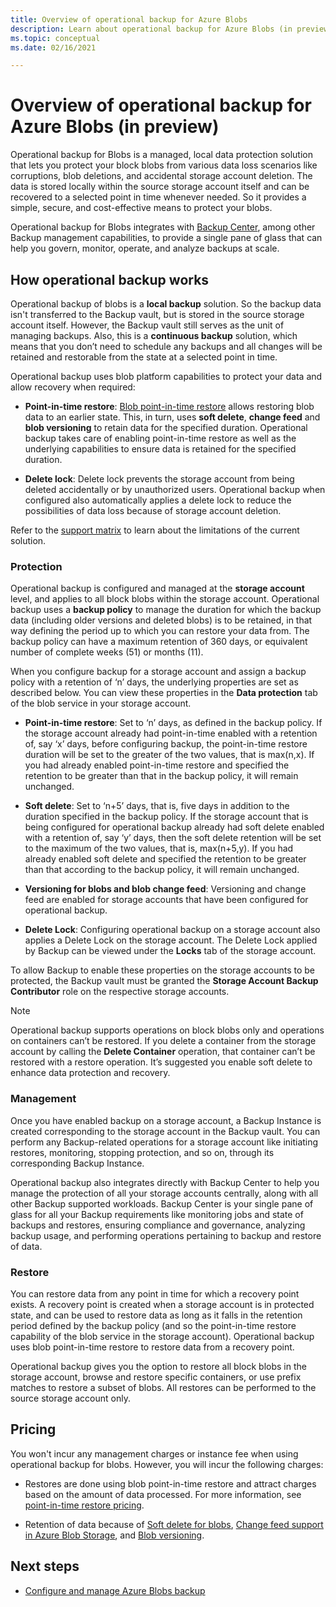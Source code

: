 ```yaml
---
title: Overview of operational backup for Azure Blobs
description: Learn about operational backup for Azure Blobs (in preview).
ms.topic: conceptual
ms.date: 02/16/2021

---
```


# Overview of operational backup for Azure Blobs (in preview)

Operational backup for Blobs is a managed, local data protection solution that lets you protect your block blobs from various data loss scenarios like corruptions, blob deletions, and accidental storage account deletion. The data is stored locally within the source storage account itself and can be recovered to a selected point in time whenever needed. So it provides a simple, secure, and cost-effective means to protect your blobs.

Operational backup for Blobs integrates with [Backup Center](backup-center-overview.md), among other Backup management capabilities, to provide a single pane of glass that can help you govern, monitor, operate, and analyze backups at scale.

## How operational backup works

Operational backup of blobs is a **local backup** solution. So the backup data isn't transferred to the Backup vault, but is stored in the source storage account itself. However, the Backup vault still serves as the unit of managing backups. Also, this is a **continuous backup** solution, which means that you don’t need to schedule any backups and all changes will be retained and restorable from the state at a selected point in time.

Operational backup uses blob platform capabilities to protect your data and allow recovery when required:

- **Point-in-time restore**: [Blob point-in-time restore](../storage/blobs/point-in-time-restore-overview.md) allows restoring blob data to an earlier state. This, in turn, uses **soft delete**, **change feed** and **blob versioning** to retain data for the specified duration. Operational backup takes care of enabling point-in-time restore as well as the underlying capabilities to ensure data is retained for the specified duration.

- **Delete lock**: Delete lock prevents the storage account from being deleted accidentally or by unauthorized users. Operational backup when configured also automatically applies a delete lock to reduce the possibilities of data loss because of storage account deletion.

Refer to the [support matrix](blob-backup-support-matrix.md) to learn about the limitations of the current solution.

### Protection

Operational backup is configured and managed at the **storage account** level, and applies to all block blobs within the storage account. Operational backup uses a **backup policy** to manage the duration for which the backup data (including older versions and deleted blobs) is to be retained, in that way defining the period up to which you can restore your data from. The backup policy can have a maximum retention of 360 days, or equivalent number of complete weeks (51) or months (11).

When you configure backup for a storage account and assign a backup policy with a retention of ‘n’ days, the underlying properties are set as described below. You can view these properties in the **Data protection** tab of the blob service in your storage account.

- **Point-in-time restore**: Set to ‘n’ days, as defined in the backup policy. If the storage account already had point-in-time enabled with a retention of, say ‘x’ days, before configuring backup, the point-in-time restore duration will be set to the greater of the two values, that is max(n,x). If you had already enabled point-in-time restore and specified the retention to be greater than that in the backup policy, it will remain unchanged.

- **Soft delete**: Set to ‘n+5’ days, that is, five days in addition to the duration specified in the backup policy. If the storage account that is being configured for operational backup already had soft delete enabled with a retention of, say ‘y’ days, then the soft delete retention will be set to the maximum of the two values, that is, max(n+5,y). If you had already enabled soft delete and specified the retention to be greater than that according to the backup policy, it will remain unchanged.

- **Versioning for blobs and blob change feed**: Versioning and change feed are enabled for storage accounts that have been configured for operational backup.

- **Delete Lock**: Configuring operational backup on a storage account also applies a Delete Lock on the storage account. The Delete Lock applied by Backup can be viewed under the **Locks** tab of the storage account.

To allow Backup to enable these properties on the storage accounts to be protected, the Backup vault must be granted the **Storage Account Backup Contributor** role on the respective storage accounts.

>[!NOTE]
>Operational backup supports operations on block blobs only and operations on containers can’t be restored. If you delete a container from the storage account by calling the **Delete Container** operation, that container can’t be restored with a restore operation. It’s suggested you enable soft delete to enhance data protection and recovery.

### Management

Once you have enabled backup on a storage account, a Backup Instance is created corresponding to the storage account in the Backup vault. You can perform any Backup-related operations for a storage account like initiating restores, monitoring, stopping protection, and so on, through its corresponding Backup Instance.

Operational backup also integrates directly with Backup Center to help you manage the protection of all your storage accounts centrally, along with all other Backup supported workloads. Backup Center is your single pane of glass for all your Backup requirements like monitoring jobs and state of backups and restores, ensuring compliance and governance, analyzing backup usage, and performing operations pertaining to backup and restore of data.

### Restore

You can restore data from any point in time for which a recovery point exists. A recovery point is created when a storage account is in protected state, and can be used to restore data as long as it falls in the retention period defined by the backup policy (and so the point-in-time restore capability of the blob service in the storage account). Operational backup uses blob point-in-time restore to restore data from a recovery point.

Operational backup gives you the option to restore all block blobs in the storage account, browse and restore specific containers, or use prefix matches to restore a subset of blobs. All restores can be performed to the source storage account only.

## Pricing

You won't incur any management charges or instance fee when using operational backup for blobs. However, you will incur the following charges:

- Restores are done using blob point-in-time restore and attract charges based on the amount of data processed. For more information, see [point-in-time restore pricing](../storage/blobs/point-in-time-restore-overview.md#pricing-and-billing).

- Retention of data because of [Soft delete for blobs](../storage/blobs/soft-delete-blob-overview.md), [Change feed support in Azure Blob Storage](../storage/blobs/storage-blob-change-feed.md), and [Blob versioning](../storage/blobs/versioning-overview.md).

## Next steps

- [Configure and manage Azure Blobs backup](blob-backup-configure-manage.md)